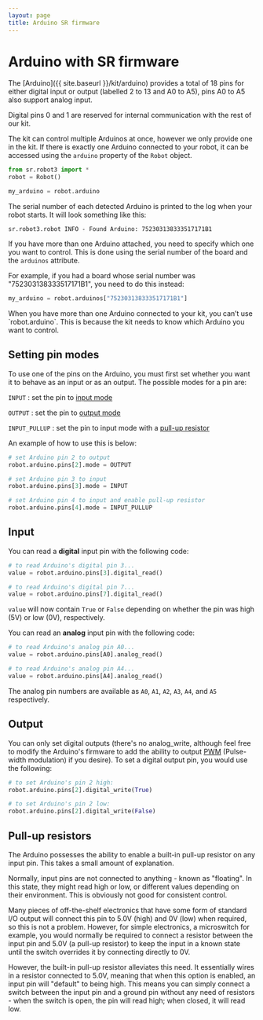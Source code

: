 ```yaml
---
layout: page
title: Arduino SR firmware
---
```


# Arduino with SR firmware

The [Arduino]({{ site.baseurl }}/kit/arduino) provides a total of 18 pins for either digital input or output (labelled 2 to 13 and A0 to A5), pins A0 to A5 also support analog input.

<div class="warning">
Digital pins 0 and 1 are reserved for internal communication with the rest of our kit.
</div>

The kit can control multiple Arduinos at once, however we only provide one in the kit.
If there is exactly one Arduino connected to your robot, it can be accessed using the `arduino` property of the `Robot` object.

~~~~~ python
from sr.robot3 import *
robot = Robot()

my_arduino = robot.arduino
~~~~~

The serial number of each detected Arduino is printed to the log when your robot starts.
It will look something like this:

~~~~~ not-code
sr.robot3.robot INFO - Found Arduino: 752303138333517171B1
~~~~~

If you have more than one Arduino attached, you need to specify which one you want to control.
This is done using the serial number of the board and the `arduinos` attribute.

For example, if you had a board whose serial number was "752303138333517171B1", you need to do this instead:

~~~~~ python
my_arduino = robot.arduinos["752303138333517171B1"]
~~~~~

<div class="info" markdown="1">
When you have more than one Arduino connected to your kit, you can’t use `robot.arduino`.
This is because the kit needs to know which Arduino you want to control.
</div>


## Setting pin modes

To use one of the pins on the Arduino, you must first set whether you want it to behave as an input or as an output.
The possible modes for a pin are:

`INPUT`
:   set the pin to [input mode](#input)

`OUTPUT`
:   set the pin to [output mode](#output)

`INPUT_PULLUP`
:   set the pin to input mode with a [pull-up resistor](#pull-up-resistors)


An example of how to use this is below:

~~~~~ python
# set Arduino pin 2 to output
robot.arduino.pins[2].mode = OUTPUT

# set Arduino pin 3 to input
robot.arduino.pins[3].mode = INPUT

# set Arduino pin 4 to input and enable pull-up resistor
robot.arduino.pins[4].mode = INPUT_PULLUP
~~~~~


## Input

You can read a **digital** input pin with the following code:

~~~~~ python
# to read Arduino's digital pin 3...
value = robot.arduino.pins[3].digital_read()

# to read Arduino's digital pin 7...
value = robot.arduino.pins[7].digital_read()
~~~~~

`value` will now contain `True` or `False` depending on whether the pin was high (5V) or low (0V), respectively.

You can read an **analog** input pin with the following code:

~~~~~ python
# to read Arduino's analog pin A0...
value = robot.arduino.pins[A0].analog_read()

# to read Arduino's analog pin A4...
value = robot.arduino.pins[A4].analog_read()
~~~~~

The analog pin numbers are available as `A0`, `A1`, `A2`, `A3`, `A4`, and `A5` respectively.


## Output

You can only set digital outputs (there's no analog_write, although feel free to modify the Arduino's firmware to add the ability to output [PWM](https://wikipedia.org/wiki/Pulse-width_modulation) (Pulse-width modulation) if you desire).
To set a digital output pin, you would use the following:

~~~~~ python
# to set Arduino's pin 2 high:
robot.arduino.pins[2].digital_write(True)

# to set Arduino's pin 2 low:
robot.arduino.pins[2].digital_write(False)
~~~~~


## Pull-up resistors

The Arduino possesses the ability to enable a built-in pull-up resistor on any input pin.
This takes a small amount of explanation.

Normally, input pins are not connected to anything - known as "floating".
In this state, they might read high or low, or different values depending on their environment.
This is obviously not good for consistent control.

Many pieces of off-the-shelf electronics that have some form of standard I/O output will connect this pin to 5.0V (high) and 0V (low) when required, so this is not a problem.
However, for simple electronics, a microswitch for example, you would normally be required to connect a resistor between the input pin and 5.0V (a pull-up resistor) to keep the input in a known state until the switch overrides it by connecting directly to 0V.

However, the built-in pull-up resistor alleviates this need.
It essentially wires in a resistor connected to 5.0V, meaning that when this option is enabled, an input pin will "default" to being high.
This means you can simply connect a switch between the input pin and a ground pin without any need of resistors - when the switch is open, the pin will read high; when closed, it will read low.
